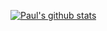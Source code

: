 [![Paul's github stats](https://github-readme-stats.vercel.app/api?username=citypaul&count_private=true&show_icons=true&theme=tokyonight&include_all_commits=true)](https://github.com/anuraghazra/github-readme-stats)
